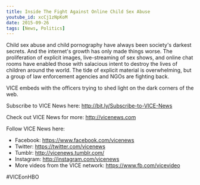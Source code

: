 ```yaml
---
title: Inside The Fight Against Online Child Sex Abuse
youtube_id: xcCj1zNpKoM
date: 2015-09-26
tags: [News, Politics]
---
```


Child sex abuse and child pornography have always been society's darkest secrets. And the internet's growth has only made things worse. The proliferation of explicit images, live-streaming of sex shows, and online chat rooms have enabled those with salacious intent to destroy the lives of children around the world. The tide of explicit material is overwhelming, but a group of law enforcement agencies and NGOs are fighting back. 

VICE embeds with the officers trying to shed light on the dark corners of the web.

Subscribe to VICE News here: <http://bit.ly/Subscribe-to-VICE-News>

Check out VICE News for more: <http://vicenews.com>

Follow VICE News here:

- Facebook: <https://www.facebook.com/vicenews>
- Twitter: <https://twitter.com/vicenews>
- Tumblr: <http://vicenews.tumblr.com/>
- Instagram: <http://instagram.com/vicenews>
- More videos from the VICE network: <https://www.fb.com/vicevideo>

#VICEonHBO
